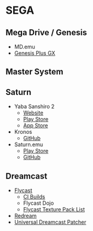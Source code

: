 # SEGA

## Mega Drive / Genesis
- MD.emu
- [Genesis Plus GX](https://github.com/ekeeke/Genesis-Plus-GX)

## Master System

## Saturn
- Yaba Sanshiro 2
  - [Website](https://www.uoyabause.org/)
  - [Play Store](https://play.google.com/store/apps/details?id=org.devmiyax.yabasanshioro2&hl=en_US)
  - [App Store](https://apps.apple.com/us/app/yaba-sanshiro-2/id1549144351)
- Kronos
  - [GitHub](https://github.com/FCare/Kronos)
- Saturn.emu
  - [Play Store](https://play.google.com/store/apps/details?id=com.explusalpha.SaturnEmu&hl=en_US)
  - [GitHub](https://github.com/Rakashazi/emu-ex-plus-alpha)
 
## Dreamcast
- [Flycast](https://github.com/flyinghead/flycast)
  - [CI Builds](https://flyinghead.github.io/flycast-builds/)
  - Flycast Dojo
  - [Flycast Texture Pack List](https://www.reddit.com/r/Flycast_texture_packs/comments/1hibzel/master_texture_pack_list_read_me_first/)
- [Redream](https://redream.io/download)
- [Universal Dreamcast Patcher](https://github.com/DerekPascarella/UniversalDreamcastPatcher)
